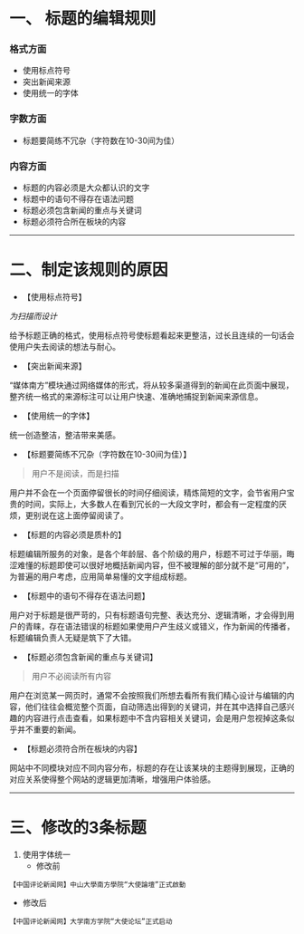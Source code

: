 # 一、 标题的编辑规则
### 格式方面
- 使用标点符号
- 突出新闻来源
- 使用统一的字体
### 字数方面
- 标题要简练不冗杂（字符数在10-30间为佳） 
### 内容方面
- 标题的内容必须是大众都认识的文字
- 标题中的语句不得存在语法问题
- 标题必须包含新闻的重点与关键词
- 标题必须符合所在板块的内容
---
# 二、制定该规则的原因
- 【使用标点符号】

*为扫描而设计*

给予标题正确的格式，使用标点符号使标题看起来更整洁，过长且连续的一句话会使用户失去阅读的想法与耐心。

- 【突出新闻来源】

“媒体南方”模块通过网络媒体的形式，将从较多渠道得到的新闻在此页面中展现，整齐统一格式的来源标注可以让用户快速、准确地捕捉到新闻来源信息。

- 【使用统一的字体】

统一创造整洁，整洁带来美感。

- 【标题要简练不冗杂（字符数在10-30间为佳）】 

> 用户不是阅读，而是扫描

用户并不会在一个页面停留很长的时间仔细阅读，精炼简短的文字，会节省用户宝贵的时间，实际上，大多数人在看到冗长的一大段文字时，都会有一定程度的厌烦，更别说在这上面停留阅读了。

- 【标题的内容必须是质朴的】

标题编辑所服务的对象，是各个年龄层、各个阶级的用户，标题不可过于华丽，晦涩难懂的标题即使可以很好地概括新闻内容，但不被理解的部分就不是“可用的”，为普遍的用户考虑，应用简单易懂的文字组成标题。

- 【标题中的语句不得存在语法问题】

用户对于标题是很严苛的，只有标题语句完整、表达充分、逻辑清晰，才会得到用户的青睐，存在语法错误的标题如果使用户产生歧义或错义，作为新闻的传播者，标题编辑负责人无疑是筑下了大错。

- 【标题必须包含新闻的重点与关键词】

> 用户不必阅读所有内容

用户在浏览某一网页时，通常不会按照我们所想去看所有我们精心设计与编辑的内容，他们往往会概览整个页面，自动筛选出得到的关键词，并在其中选择自己感兴趣的内容进行点击查看，如果标题中不含内容相关关键词，会是用户忽视掉这条似乎并不重要的新闻。

- 【标题必须符合所在板块的内容】

网站中不同模块对应不同内容分布，标题的存在让该某块的主题得到展现，正确的对应关系使得整个网站的逻辑更加清晰，增强用户体验感。

---
# 三、修改的3条标题
1. 使用字体统一
   * 修改前
```
【中国评论新闻网】中山大學南方學院“大使論壇”正式啟動
```
   * 修改后
```
【中国评论新闻网】大学南方学院“大使论坛”正式启动
```

